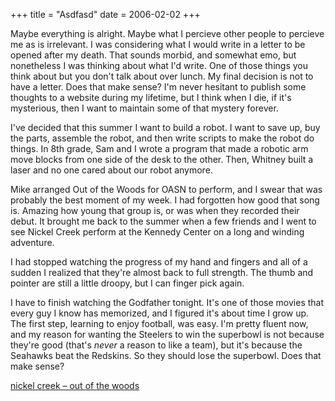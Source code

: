 +++
title = "Asdfasd"
date = 2006-02-02
+++

Maybe everything is alright. Maybe what I percieve other people to percieve me as is irrelevant. I was considering what I would write in a letter to be opened after my death. That sounds morbid, and somewhat emo, but nonetheless I was thinking about what I'd write. One of those things you think about but you don't talk about over lunch. My final decision is not to have a letter. Does that make sense? I'm never hesitant to publish some thoughts to a website during my lifetime, but I think when I die, if it's mysterious, then I want to maintain some of that mystery forever.

I've decided that this summer I want to build a robot. I want to save up, buy the parts, assemble the robot, and then write scripts to make the robot do things. In 8th grade, Sam and I wrote a program that made a robotic arm move blocks from one side of the desk to the other. Then, Whitney built a laser and no one cared about our robot anymore.

Mike arranged Out of the Woods for OASN to perform, and I swear that was probably the best moment of my week. I had forgotten how good that song is. Amazing how young that group is, or was when they recorded their debut. It brought me back to the summer when a few friends and I went to see Nickel Creek perform at the Kennedy Center on a long and winding adventure.

I had stopped watching the progress of my hand and fingers and all of a sudden I realized that they're almost back to full strength. The thumb and pointer are still a little droopy, but I can finger pick again.

I have to finish watching the Godfather tonight. It's one of those movies that every guy I know has memorized, and I figured it's about time I grow up. The first step, learning to enjoy football, was easy. I'm pretty fluent now, and my reason for wanting the Steelers to win the superbowl is not because they're good (that's _never_ a reason to like a team), but it's because the Seahawks beat the Redskins. So they should lose the superbowl. Does that make sense?

[nickel creek &#8211; out of the woods][1]

 [1]: http://www.sendspace.com/file/582l7y "nickel creek - out of the woods"
